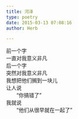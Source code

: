 ```yaml
---  
title: 河泽  
type: poetry  
date: 2015-03-13 07:08:16  
author: Herb  

---  
```

前一个字  
一直对我意义非凡  
后一个字  
突然对我意义非凡  
我想把他们搁到一块儿  
让人说  
　　“你搞错了”  
我就说  
　　“他们从很早就在一起了”